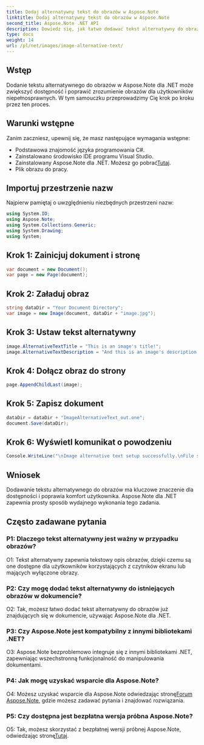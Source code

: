 ```yaml
---
title: Dodaj alternatywny tekst do obrazów w Aspose.Note
linktitle: Dodaj alternatywny tekst do obrazów w Aspose.Note
second_title: Aspose.Note .NET API
description: Dowiedz się, jak łatwo dodawać tekst alternatywny do obrazów w Aspose.Note dla .NET. Zwiększ dostępność i wygodę użytkownika dzięki temu przewodnikowi krok po kroku.
type: docs
weight: 14
url: /pl/net/images/image-alternative-text/
---
```

## Wstęp

Dodanie tekstu alternatywnego do obrazów w Aspose.Note dla .NET może zwiększyć dostępność i poprawić zrozumienie obrazów dla użytkowników niepełnosprawnych. W tym samouczku przeprowadzimy Cię krok po kroku przez ten proces.

## Warunki wstępne

Zanim zaczniesz, upewnij się, że masz następujące wymagania wstępne:

- Podstawowa znajomość języka programowania C#.
- Zainstalowano środowisko IDE programu Visual Studio.
-  Zainstalowany Aspose.Note dla .NET. Możesz go pobrać[Tutaj](https://releases.aspose.com/note/net/).
- Plik obrazu do pracy.

## Importuj przestrzenie nazw

Najpierw pamiętaj o uwzględnieniu niezbędnych przestrzeni nazw:

```csharp
using System.IO;
using Aspose.Note;
using System.Collections.Generic;
using System.Drawing;
using System;
```

## Krok 1: Zainicjuj dokument i stronę

```csharp
var document = new Document();
var page = new Page(document);
```

## Krok 2: Załaduj obraz

```csharp
string dataDir = "Your Document Directory";
var image = new Image(document, dataDir + "image.jpg");
```

## Krok 3: Ustaw tekst alternatywny

```csharp
image.AlternativeTextTitle = "This is an image's title!";
image.AlternativeTextDescription = "And this is an image's description!";
```

## Krok 4: Dołącz obraz do strony

```csharp
page.AppendChildLast(image);
```

## Krok 5: Zapisz dokument

```csharp
dataDir = dataDir + "ImageAlternativeText_out.one";
document.Save(dataDir);
```

## Krok 6: Wyświetl komunikat o powodzeniu

```csharp
Console.WriteLine("\nImage alternative text setup successfully.\nFile saved at " + dataDir); 
```

## Wniosek

Dodawanie tekstu alternatywnego do obrazów ma kluczowe znaczenie dla dostępności i poprawia komfort użytkownika. Aspose.Note dla .NET zapewnia prosty sposób wydajnego wykonania tego zadania.

## Często zadawane pytania

### P1: Dlaczego tekst alternatywny jest ważny w przypadku obrazów?

O1: Tekst alternatywny zapewnia tekstowy opis obrazów, dzięki czemu są one dostępne dla użytkowników korzystających z czytników ekranu lub mających wyłączone obrazy.

### P2: Czy mogę dodać tekst alternatywny do istniejących obrazów w dokumencie?

O2: Tak, możesz łatwo dodać tekst alternatywny do obrazów już znajdujących się w dokumencie, używając Aspose.Note dla .NET.

### P3: Czy Aspose.Note jest kompatybilny z innymi bibliotekami .NET?

O3: Aspose.Note bezproblemowo integruje się z innymi bibliotekami .NET, zapewniając wszechstronną funkcjonalność do manipulowania dokumentami.

### P4: Jak mogę uzyskać wsparcie dla Aspose.Note?

O4: Możesz uzyskać wsparcie dla Aspose.Note odwiedzając stronę[Forum Aspose.Note](https://forum.aspose.com/c/note/28), gdzie możesz zadawać pytania i znajdować rozwiązania.

### P5: Czy dostępna jest bezpłatna wersja próbna Aspose.Note?

 O5: Tak, możesz skorzystać z bezpłatnej wersji próbnej Aspose.Note, odwiedzając stronę[Tutaj](https://releases.aspose.com/).